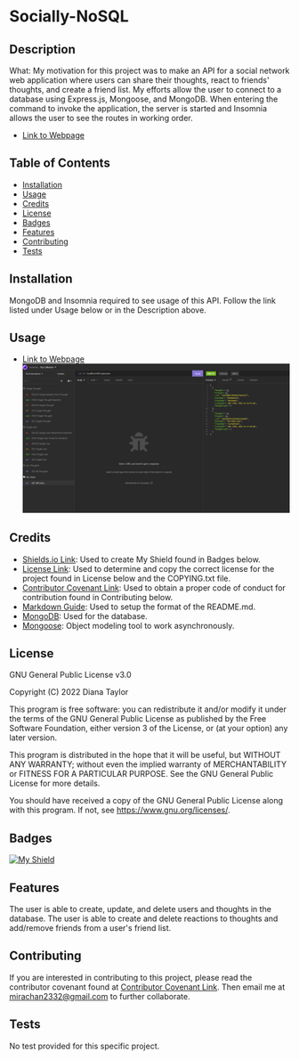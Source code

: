 # Socially-NoSQL

## Description

What: My motivation for this project was to make an API for a social network web application where users can share their thoughts, react to friends' thoughts, and create a friend list. My efforts allow the user to connect to a database using Express.js, Mongoose, and MongoDB. When entering the command to invoke the application, the server is started and Insomnia allows the user to see the routes in working order.

* [Link to Webpage](https://2332fun.github.io/Socially-NoSQL/)

## Table of Contents

* [Installation](#installation)
* [Usage](#usage)
* [Credits](#credits)
* [License](#license)
* [Badges](#badges)
* [Features](#features)
* [Contributing](#contributing)
* [Tests](#tests)

## Installation

MongoDB and Insomnia required to see usage of this API. Follow the link listed under Usage below or in the Description above.

## Usage

* [Link to Webpage](https://2332fun.github.io/Socially-NoSQL/)
![Screenshot](/assets/images/screenshot.PNG "Screenshot")

## Credits

* [Shields.io Link](https://shields.io/): Used to create My Shield found in Badges below.
* [License Link](https://choosealicense.com/licenses/gpl-3.0/): Used to determine and copy the correct license for the project found in License below and the COPYING.txt file.
* [Contributor Covenant Link](https://www.contributor-covenant.org/version/2/1/code_of_conduct/code_of_conduct.md): Used to obtain a proper code of conduct for contribution found in Contributing below.
* [Markdown Guide](https://www.markdownguide.org/basic-syntax/): Used to setup the format of the README.md.
* [MongoDB](https://www.mongodb.com/): Used for the database.
* [Mongoose](https://www.npmjs.com/package/mongoose): Object modeling tool to work asynchronously.

## License

GNU General Public License v3.0

Copyright (C) 2022 Diana Taylor

This program is free software: you can redistribute it and/or modify it under the terms of the GNU General Public License as published by the Free Software Foundation, either version 3 of the License, or (at your option) any later version.

This program is distributed in the hope that it will be useful, but WITHOUT ANY WARRANTY; without even the implied warranty of MERCHANTABILITY or FITNESS FOR A PARTICULAR PURPOSE.  See the GNU General Public License for more details.

You should have received a copy of the GNU General Public License along with this program.  If not, see <https://www.gnu.org/licenses/>.

## Badges

[![My Shield](https://img.shields.io/badge/2332fun-2332fun%20contributed%20to%20this%20project.-blueviolet)](https://github.com/2332fun)

## Features

The user is able to create, update, and delete users and thoughts in the database. The user is able to create and delete reactions to thoughts and add/remove friends from a user's friend list.

## Contributing

If you are interested in contributing to this project, please read the contributor covenant found at [Contributor Covenant Link](https://www.contributor-covenant.org/version/2/1/code_of_conduct/code_of_conduct.md). Then email me at <mirachan2332@gmail.com> to further collaborate.

## Tests

No test provided for this specific project.


